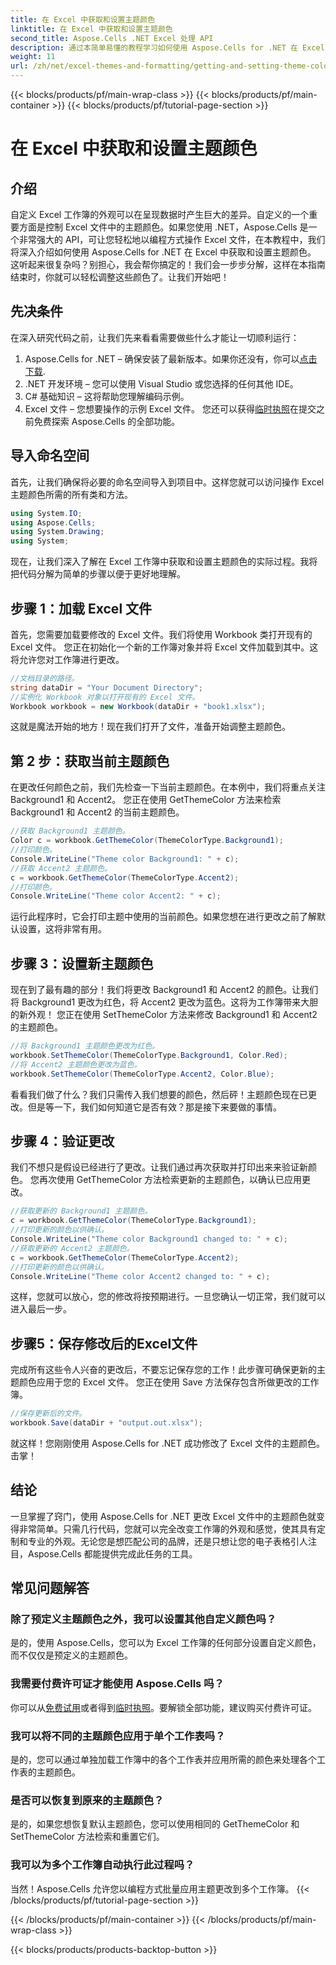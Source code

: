 ```yaml
---
title: 在 Excel 中获取和设置主题颜色
linktitle: 在 Excel 中获取和设置主题颜色
second_title: Aspose.Cells .NET Excel 处理 API
description: 通过本简单易懂的教程学习如何使用 Aspose.Cells for .NET 在 Excel 中获取和设置主题颜色。包含完整的分步指南和代码示例。
weight: 11
url: /zh/net/excel-themes-and-formatting/getting-and-setting-theme-colors/
---
```


{{< blocks/products/pf/main-wrap-class >}}
{{< blocks/products/pf/main-container >}}
{{< blocks/products/pf/tutorial-page-section >}}

# 在 Excel 中获取和设置主题颜色

## 介绍
自定义 Excel 工作簿的外观可以在呈现数据时产生巨大的差异。自定义的一个重要方面是控制 Excel 文件中的主题颜色。如果您使用 .NET，Aspose.Cells 是一个非常强大的 API，可让您轻松地以编程方式操作 Excel 文件，在本教程中，我们将深入介绍如何使用 Aspose.Cells for .NET 在 Excel 中获取和设置主题颜色。
这听起来很复杂吗？别担心，我会帮你搞定的！我们会一步步分解，这样在本指南结束时，你就可以轻松调整这些颜色了。让我们开始吧！
## 先决条件
在深入研究代码之前，让我们先来看看需要做些什么才能让一切顺利运行：
1. Aspose.Cells for .NET – 确保安装了最新版本。如果你还没有，你可以[点击下载](https://releases.aspose.com/cells/net/).
2. .NET 开发环境 – 您可以使用 Visual Studio 或您选择的任何其他 IDE。
3. C# 基础知识 – 这将帮助您理解编码示例。
4. Excel 文件 – 您想要操作的示例 Excel 文件。
您还可以获得[临时执照](https://purchase.aspose.com/temporary-license/)在提交之前免费探索 Aspose.Cells 的全部功能。
## 导入命名空间
首先，让我们确保将必要的命名空间导入到项目中。这样您就可以访问操作 Excel 主题颜色所需的所有类和方法。
```csharp
using System.IO;
using Aspose.Cells;
using System.Drawing;
using System;
```
现在，让我们深入了解在 Excel 工作簿中获取和设置主题颜色的实际过程。我将把代码分解为简单的步骤以便于更好地理解。
## 步骤 1：加载 Excel 文件
首先，您需要加载要修改的 Excel 文件。我们将使用 Workbook 类打开现有的 Excel 文件。
您正在初始化一个新的工作簿对象并将 Excel 文件加载到其中。这将允许您对工作簿进行更改。
```csharp
//文档目录的路径。
string dataDir = "Your Document Directory";
//实例化 Workbook 对象以打开现有的 Excel 文件。
Workbook workbook = new Workbook(dataDir + "book1.xlsx");
```
这就是魔法开始的地方！现在我们打开了文件，准备开始调整主题颜色。
## 第 2 步：获取当前主题颜色
在更改任何颜色之前，我们先检查一下当前主题颜色。在本例中，我们将重点关注 Background1 和 Accent2。
您正在使用 GetThemeColor 方法来检索 Background1 和 Accent2 的当前主题颜色。
```csharp
//获取 Background1 主题颜色。
Color c = workbook.GetThemeColor(ThemeColorType.Background1);
//打印颜色。
Console.WriteLine("Theme color Background1: " + c);
//获取 Accent2 主题颜色。
c = workbook.GetThemeColor(ThemeColorType.Accent2);
//打印颜色。
Console.WriteLine("Theme color Accent2: " + c);
```
运行此程序时，它会打印主题中使用的当前颜色。如果您想在进行更改之前了解默认设置，这将非常有用。
## 步骤 3：设置新主题颜色
现在到了最有趣的部分！我们将更改 Background1 和 Accent2 的颜色。让我们将 Background1 更改为红色，将 Accent2 更改为蓝色。这将为工作簿带来大胆的新外观！
您正在使用 SetThemeColor 方法来修改 Background1 和 Accent2 的主题颜色。
```csharp
//将 Background1 主题颜色更改为红色。
workbook.SetThemeColor(ThemeColorType.Background1, Color.Red);
//将 Accent2 主题颜色更改为蓝色。
workbook.SetThemeColor(ThemeColorType.Accent2, Color.Blue);
```
看看我们做了什么？我们只需传入我们想要的颜色，然后砰！主题颜色现在已更改。但是等一下，我们如何知道它是否有效？那是接下来要做的事情。
## 步骤 4：验证更改
我们不想只是假设已经进行了更改。让我们通过再次获取并打印出来来验证新颜色。
您再次使用 GetThemeColor 方法检索更新的主题颜色，以确认已应用更改。
```csharp
//获取更新的 Background1 主题颜色。
c = workbook.GetThemeColor(ThemeColorType.Background1);
//打印更新的颜色以供确认。
Console.WriteLine("Theme color Background1 changed to: " + c);
//获取更新的 Accent2 主题颜色。
c = workbook.GetThemeColor(ThemeColorType.Accent2);
//打印更新的颜色以供确认。
Console.WriteLine("Theme color Accent2 changed to: " + c);
```
这样，您就可以放心，您的修改将按预期进行。一旦您确认一切正常，我们就可以进入最后一步。
## 步骤5：保存修改后的Excel文件
完成所有这些令人兴奋的更改后，不要忘记保存您的工作！此步骤可确保更新的主题颜色应用于您的 Excel 文件。
您正在使用 Save 方法保存包含所做更改的工作簿。
```csharp
//保存更新后的文件。
workbook.Save(dataDir + "output.out.xlsx");
```
就这样！您刚刚使用 Aspose.Cells for .NET 成功修改了 Excel 文件的主题颜色。击掌！
## 结论
一旦掌握了窍门，使用 Aspose.Cells for .NET 更改 Excel 文件中的主题颜色就变得非常简单。只需几行代码，您就可以完全改变工作簿的外观和感觉，使其具有定制和专业的外观。无论您是想匹配公司的品牌，还是只想让您的电子表格引人注目，Aspose.Cells 都能提供完成此任务的工具。
## 常见问题解答
### 除了预定义主题颜色之外，我可以设置其他自定义颜色吗？
是的，使用 Aspose.Cells，您可以为 Excel 工作簿的任何部分设置自定义颜色，而不仅仅是预定义的主题颜色。
### 我需要付费许可证才能使用 Aspose.Cells 吗？
你可以从[免费试用](https://releases.aspose.com/)或者得到[临时执照](https://purchase.aspose.com/temporary-license/)。要解锁全部功能，建议购买付费许可证。
### 我可以将不同的主题颜色应用于单个工作表吗？
是的，您可以通过单独加载工作簿中的各个工作表并应用所需的颜色来处理各个工作表的主题颜色。
### 是否可以恢复到原来的主题颜色？
是的，如果您想恢复默认主题颜色，您可以使用相同的 GetThemeColor 和 SetThemeColor 方法检索和重置它们。
### 我可以为多个工作簿自动执行此过程吗？
当然！Aspose.Cells 允许您以编程方式批量应用主题更改到多个工作簿。
{{< /blocks/products/pf/tutorial-page-section >}}

{{< /blocks/products/pf/main-container >}}
{{< /blocks/products/pf/main-wrap-class >}}

{{< blocks/products/products-backtop-button >}}
